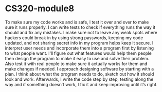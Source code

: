 # CS320-module8

To make sure my code works and is safe, I test it over and over to make sure it runs properly. I can write tests to check if everything runs the way it should and fix any mistakes. I make sure not to leave any weak spots where hackers could break in by using strong passwords, keeping my code updated, and not sharing secret info in my program helps keep it secure.
 I interpret user needs and incorporate them into a program first by listening to what people want. I'll figure out what features would help them people then design the program to make it easy to use and solve their problem. Also test it with real people to make sure it actually works for them and make changes if needed.
I approach designing software by starting with a plan. I think about what the program needs to do, sketch out how it should look and work. Afterwards, I write the code step by step, testing along the way and if something doesn’t work, I fix it and keep improving until it’s right.
